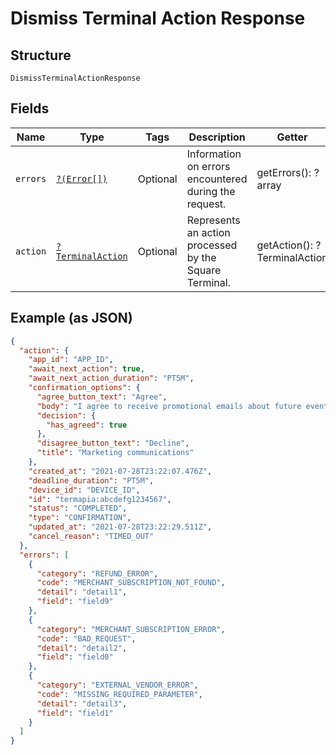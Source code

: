 
# Dismiss Terminal Action Response

## Structure

`DismissTerminalActionResponse`

## Fields

| Name | Type | Tags | Description | Getter | Setter |
|  --- | --- | --- | --- | --- | --- |
| `errors` | [`?(Error[])`](../../doc/models/error.md) | Optional | Information on errors encountered during the request. | getErrors(): ?array | setErrors(?array errors): void |
| `action` | [`?TerminalAction`](../../doc/models/terminal-action.md) | Optional | Represents an action processed by the Square Terminal. | getAction(): ?TerminalAction | setAction(?TerminalAction action): void |

## Example (as JSON)

```json
{
  "action": {
    "app_id": "APP_ID",
    "await_next_action": true,
    "await_next_action_duration": "PT5M",
    "confirmation_options": {
      "agree_button_text": "Agree",
      "body": "I agree to receive promotional emails about future events and activities.",
      "decision": {
        "has_agreed": true
      },
      "disagree_button_text": "Decline",
      "title": "Marketing communications"
    },
    "created_at": "2021-07-28T23:22:07.476Z",
    "deadline_duration": "PT5M",
    "device_id": "DEVICE_ID",
    "id": "termapia:abcdefg1234567",
    "status": "COMPLETED",
    "type": "CONFIRMATION",
    "updated_at": "2021-07-28T23:22:29.511Z",
    "cancel_reason": "TIMED_OUT"
  },
  "errors": [
    {
      "category": "REFUND_ERROR",
      "code": "MERCHANT_SUBSCRIPTION_NOT_FOUND",
      "detail": "detail1",
      "field": "field9"
    },
    {
      "category": "MERCHANT_SUBSCRIPTION_ERROR",
      "code": "BAD_REQUEST",
      "detail": "detail2",
      "field": "field0"
    },
    {
      "category": "EXTERNAL_VENDOR_ERROR",
      "code": "MISSING_REQUIRED_PARAMETER",
      "detail": "detail3",
      "field": "field1"
    }
  ]
}
```

